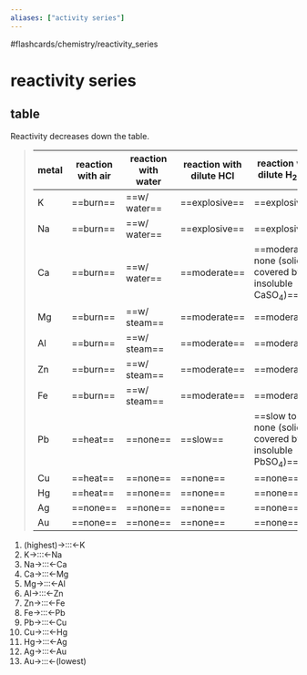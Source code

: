```yaml
---
aliases: ["activity series"]
---
```


#flashcards/chemistry/reactivity_series

# reactivity series

## table
Reactivity decreases down the table.
> metal | reaction with air | reaction with water | reaction with dilute HCl | reaction with dilute H<sub>2</sub>SO<sub>4</sub>
> -|-|-|-|-
> K | ==burn== | ==w/ water== | ==explosive== | ==explosive==
> Na | ==burn== | ==w/ water== | ==explosive== | ==explosive==
> Ca | ==burn== | ==w/ water== | ==moderate== | ==moderate to none (solid covered by insoluble CaSO<sub>4</sub>)==
> Mg | ==burn== | ==w/ steam== | ==moderate== | ==moderate==
> Al | ==burn== | ==w/ steam== | ==moderate== | ==moderate==
> Zn | ==burn== | ==w/ steam== | ==moderate== | ==moderate==
> Fe | ==burn== | ==w/ steam== | ==moderate== | ==moderate==
> Pb | ==heat== | ==none== | ==slow== | ==slow to none (solid covered by insoluble PbSO<sub>4</sub>)==
> Cu | ==heat== | ==none== | ==none== | ==none==
> Hg | ==heat== | ==none== | ==none== | ==none==
> Ag | ==none== | ==none== | ==none== | ==none==
> Au | ==none== | ==none== | ==none== | ==none==
1. (highest)→:::←K
2. K→:::←Na
3. Na→:::←Ca
4. Ca→:::←Mg
5. Mg→:::←Al
6. Al→:::←Zn
7. Zn→:::←Fe
8. Fe→:::←Pb
9. Pb→:::←Cu
10. Cu→:::←Hg
11. Hg→:::←Ag
12. Ag→:::←Au
13. Au→:::←(lowest)
